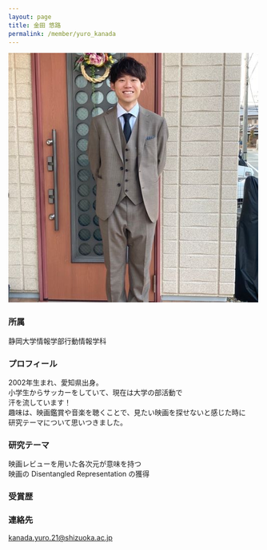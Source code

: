 ```yaml
---
layout: page
title: 金田 悠路
permalink: /member/yuro_kanada
---
```

![写真](/assets/img/members/yuro_kanada.jpg "金田")

### 所属
静岡大学情報学部行動情報学科

### プロフィール
2002年生まれ、愛知県出身。  
小学生からサッカーをしていて、現在は大学の部活動で  
汗を流しています！  
趣味は、映画鑑賞や音楽を聴くことで、見たい映画を探せないと感じた時に  
研究テーマについて思いつきました。

### 研究テーマ
映画レビューを用いた各次元が意味を持つ  
映画の Disentangled Representation の獲得

### 受賞歴


### 連絡先
kanada.yuro.21@shizuoka.ac.jp